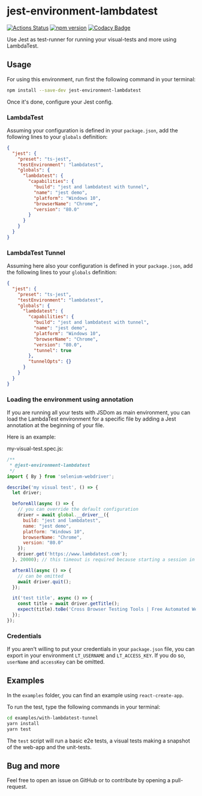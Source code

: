 # jest-environment-lambdatest

[![Actions Status](https://github.com/LambdaTest/jest-environment-lambdatest/workflows/Node%20CI/badge.svg)](https://github.com/LambdaTest/jest-environment-lambdatest/actions) [![npm version](http://img.shields.io/npm/v/jest-environment-lambdatest.svg?style=flat)](https://npmjs.org/package/jest-environment-lambdatest 'View this project on npm') [![Codacy Badge](https://api.codacy.com/project/badge/Grade/7b1839cead7743a69be711dd6c1c022c)](https://www.codacy.com/manual/baudin.jean/jest-environment-lambdatest?utm_source=github.com&amp;utm_medium=referral&amp;utm_content=LambdaTest/jest-environment-lambdatest&amp;utm_campaign=Badge_Grade)

Use Jest as test-runner for running your visual-tests and more using LambdaTest.

## Usage

For using this environment, run first the following command in your terminal:

```bash
npm install --save-dev jest-environment-lambdatest
```

Once it's done, configure your Jest config.

### LambdaTest

Assuming your configuration is defined in your `package.json`, add the following lines to your `globals` definition:

```json
{
  "jest": {
    "preset": "ts-jest",
    "testEnvironment": "lambdatest",
    "globals": {
      "lambdatest": {
        "capabilities": {
          "build": "jest and lambdatest with tunnel",
          "name": "jest demo",
          "platform": "Windows 10",
          "browserName": "Chrome",
          "version": "80.0"
        }
      }
    }
  }
}
```

### LambdaTest Tunnel

Assuming here also your configuration is defined in your `package.json`, add the following lines to your `globals` definition:

```json
{
  "jest": {
    "preset": "ts-jest",
    "testEnvironment": "lambdatest",
    "globals": {
      "lambdatest": {
        "capabilities": {
          "build": "jest and lambdatest with tunnel",
          "name": "jest demo",
          "platform": "Windows 10",
          "browserName": "Chrome",
          "version": "80.0",
          "tunnel": true
        },
        "tunnelOpts": {}
      }
    }
  }
}
```

### Loading the environment using annotation

If you are running all your tests with JSDom as main environment, you can load the LambdaTest environment for a specific file by adding a Jest annotation at the beginning of your file.

Here is an example:

my-visual-test.spec.js:

```javascript
/**
 * @jest-environment-lambdatest
 */
import { By } from 'selenium-webdriver';

describe('my visual test', () => {
  let driver;

  beforeAll(async () => {
    // you can override the default configuration
    driver = await global.__driver__({
      build: "jest and lambdatest",
      name: "jest demo",
      platform: "Windows 10",
      browserName: "Chrome",
      version: "80.0"
    });
    driver.get('https://www.lambdatest.com');
  }, 20000); // this timeout is required because starting a session in LambdaTest can take ages

  afterAll(async () => {
    // can be omitted
    await driver.quit();
  });

  it('test title', async () => {
    const title = await driver.getTitle();
    expect(title).toBe('Cross Browser Testing Tools | Free Automated Website Testing | LambdaTest');
  });
});
```

### Credentials

If you aren't willing to put your credentials in your `package.json` file, you can export in your environment `LT_USERNAME` and `LT_ACCESS_KEY`. If you do so, `userName` and `accessKey` can be omitted.

## Examples

In the `examples` folder, you can find an example using `react-create-app`.

To run the test, type the following commands in your terminal:

```bash
cd examples/with-lambdatest-tunnel
yarn install
yarn test
```

The `test` script will run a basic e2e tests, a visual tests making a snapshot of the web-app and the unit-tests.

## Bug and more

Feel free to open an issue on GitHub or to contribute by opening a pull-request.
